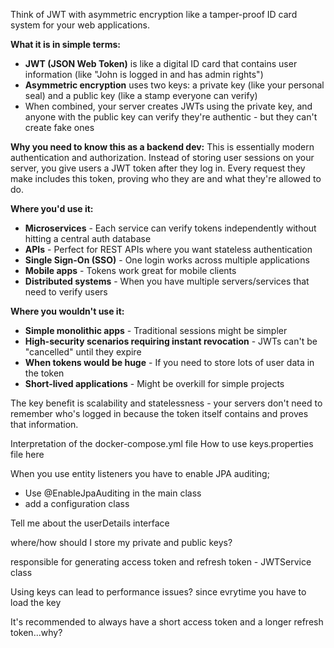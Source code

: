 Think of JWT with asymmetric encryption like a tamper-proof ID card system for your web applications.

**What it is in simple terms:**
- **JWT (JSON Web Token)** is like a digital ID card that contains user information (like "John is logged in and has admin rights")
- **Asymmetric encryption** uses two keys: a private key (like your personal seal) and a public key (like a stamp everyone can verify)
- When combined, your server creates JWTs using the private key, and anyone with the public key can verify they're authentic - but they can't create fake ones

**Why you need to know this as a backend dev:**
This is essentially modern authentication and authorization. Instead of storing user sessions on your server, you give users a JWT token after they log in. Every request they make includes this token, proving who they are and what they're allowed to do.

**Where you'd use it:**
- **Microservices** - Each service can verify tokens independently without hitting a central auth database
- **APIs** - Perfect for REST APIs where you want stateless authentication
- **Single Sign-On (SSO)** - One login works across multiple applications
- **Mobile apps** - Tokens work great for mobile clients
- **Distributed systems** - When you have multiple servers/services that need to verify users

**Where you wouldn't use it:**
- **Simple monolithic apps** - Traditional sessions might be simpler
- **High-security scenarios requiring instant revocation** - JWTs can't be "cancelled" until they expire
- **When tokens would be huge** - If you need to store lots of user data in the token
- **Short-lived applications** - Might be overkill for simple projects

The key benefit is scalability and statelessness - your servers don't need to remember who's logged in because the token itself contains and proves that information.

Interpretation of the docker-compose.yml file
How to use keys.properties file here

When you use entity listeners you have to enable JPA auditing;
- Use @EnableJpaAuditing in the main class
- add a configuration class 

Tell me about the userDetails interface

where/how should I store my private and public keys?

responsible for generating access token and refresh token - JWTService class

Using keys can lead to performance issues? since evrytime you have to load the key

It's recommended to always have a short access token and a longer refresh token...why?


